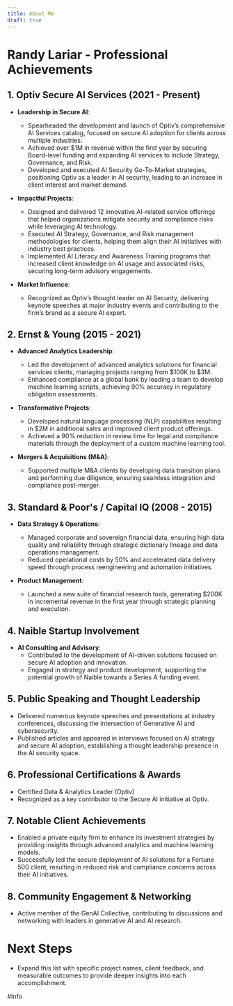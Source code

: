 ```yaml
---
title: About Me
draft: true
---
```

# Randy Lariar - Professional Achievements

## 1. **Optiv Secure AI Services (2021 - Present)**
- **Leadership in Secure AI**:
  - Spearheaded the development and launch of Optiv’s comprehensive AI Services catalog, focused on secure AI adoption for clients across multiple industries.
  - Achieved over $1M in revenue within the first year by securing Board-level funding and expanding AI services to include Strategy, Governance, and Risk.
  - Developed and executed AI Security Go-To-Market strategies, positioning Optiv as a leader in AI security, leading to an increase in client interest and market demand.

- **Impactful Projects**:
  - Designed and delivered 12 innovative AI-related service offerings that helped organizations mitigate security and compliance risks while leveraging AI technology.
  - Executed AI Strategy, Governance, and Risk management methodologies for clients, helping them align their AI initiatives with industry best practices.
  - Implemented AI Literacy and Awareness Training programs that increased client knowledge on AI usage and associated risks, securing long-term advisory engagements.

- **Market Influence**:
  - Recognized as Optiv’s thought leader on AI Security, delivering keynote speeches at major industry events and contributing to the firm’s brand as a secure AI expert.

## 2. **Ernst & Young (2015 - 2021)**
- **Advanced Analytics Leadership**:
  - Led the development of advanced analytics solutions for financial services clients, managing projects ranging from $100K to $3M.
  - Enhanced compliance at a global bank by leading a team to develop machine learning scripts, achieving 90% accuracy in regulatory obligation assessments.

- **Transformative Projects**:
  - Developed natural language processing (NLP) capabilities resulting in $2M in additional sales and improved client product offerings.
  - Achieved a 90% reduction in review time for legal and compliance materials through the deployment of a custom machine learning tool.

- **Mergers & Acquisitions (M&A)**:
  - Supported multiple M&A clients by developing data transition plans and performing due diligence, ensuring seamless integration and compliance post-merger.

## 3. **Standard & Poor's / Capital IQ (2008 - 2015)**
- **Data Strategy & Operations**:
  - Managed corporate and sovereign financial data, ensuring high data quality and reliability through strategic dictionary lineage and data operations management.
  - Reduced operational costs by 50% and accelerated data delivery speed through process reengineering and automation initiatives.

- **Product Management**:
  - Launched a new suite of financial research tools, generating $200K in incremental revenue in the first year through strategic planning and execution.

## 4. **Naible Startup Involvement**
- **AI Consulting and Advisory**:
  - Contributed to the development of AI-driven solutions focused on secure AI adoption and innovation.
  - Engaged in strategy and product development, supporting the potential growth of Naible towards a Series A funding event.

## 5. **Public Speaking and Thought Leadership**
- Delivered numerous keynote speeches and presentations at industry conferences, discussing the intersection of Generative AI and cybersecurity.
- Published articles and appeared in interviews focused on AI strategy and secure AI adoption, establishing a thought leadership presence in the AI security space.

## 6. **Professional Certifications & Awards**
- Certified Data & Analytics Leader (Optiv)
- Recognized as a key contributor to the Secure AI initiative at Optiv.

## 7. **Notable Client Achievements**
- Enabled a private equity firm to enhance its investment strategies by providing insights through advanced analytics and machine learning models.
- Successfully led the secure deployment of AI solutions for a Fortune 500 client, resulting in reduced risk and compliance concerns across their AI initiatives.

## 8. **Community Engagement & Networking**
- Active member of the GenAI Collective, contributing to discussions and networking with leaders in generative AI and AI research.

# Next Steps
- Expand this list with specific project names, client feedback, and measurable outcomes to provide deeper insights into each accomplishment.


#Info
